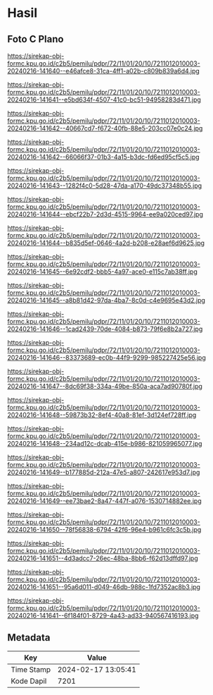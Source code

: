 # Hasil

## Foto C Plano

https://sirekap-obj-formc.kpu.go.id/c2b5/pemilu/pdpr/72/11/01/20/10/7211012010003-20240216-141640--e46afce8-31ca-4ff1-a02b-c809b839a6d4.jpg

https://sirekap-obj-formc.kpu.go.id/c2b5/pemilu/pdpr/72/11/01/20/10/7211012010003-20240216-141641--e5bd634f-4507-41c0-bc51-94958283d471.jpg

https://sirekap-obj-formc.kpu.go.id/c2b5/pemilu/pdpr/72/11/01/20/10/7211012010003-20240216-141642--40667cd7-f672-40fb-88e5-203cc07e0c24.jpg

https://sirekap-obj-formc.kpu.go.id/c2b5/pemilu/pdpr/72/11/01/20/10/7211012010003-20240216-141642--66066f37-01b3-4a15-b3dc-fd6ed95cf5c5.jpg

https://sirekap-obj-formc.kpu.go.id/c2b5/pemilu/pdpr/72/11/01/20/10/7211012010003-20240216-141643--1282f4c0-5d28-47da-a170-49dc37348b55.jpg

https://sirekap-obj-formc.kpu.go.id/c2b5/pemilu/pdpr/72/11/01/20/10/7211012010003-20240216-141644--ebcf22b7-2d3d-4515-9964-ee9a020ced97.jpg

https://sirekap-obj-formc.kpu.go.id/c2b5/pemilu/pdpr/72/11/01/20/10/7211012010003-20240216-141644--b835d5ef-0646-4a2d-b208-e28aef6d9625.jpg

https://sirekap-obj-formc.kpu.go.id/c2b5/pemilu/pdpr/72/11/01/20/10/7211012010003-20240216-141645--6e92cdf2-bbb5-4a97-ace0-e115c7ab38ff.jpg

https://sirekap-obj-formc.kpu.go.id/c2b5/pemilu/pdpr/72/11/01/20/10/7211012010003-20240216-141645--a8b81d42-97da-4ba7-8c0d-c4e9695e43d2.jpg

https://sirekap-obj-formc.kpu.go.id/c2b5/pemilu/pdpr/72/11/01/20/10/7211012010003-20240216-141646--1cad2439-70de-4084-b873-79f6e8b2a727.jpg

https://sirekap-obj-formc.kpu.go.id/c2b5/pemilu/pdpr/72/11/01/20/10/7211012010003-20240216-141646--83373689-ec0b-44f9-9299-985227425e56.jpg

https://sirekap-obj-formc.kpu.go.id/c2b5/pemilu/pdpr/72/11/01/20/10/7211012010003-20240216-141647--8dc69f38-334a-49be-850a-aca7ad90780f.jpg

https://sirekap-obj-formc.kpu.go.id/c2b5/pemilu/pdpr/72/11/01/20/10/7211012010003-20240216-141648--59873b32-8ef4-40a8-81ef-3d124ef728ff.jpg

https://sirekap-obj-formc.kpu.go.id/c2b5/pemilu/pdpr/72/11/01/20/10/7211012010003-20240216-141648--234ad12c-dcab-415e-b986-821059965077.jpg

https://sirekap-obj-formc.kpu.go.id/c2b5/pemilu/pdpr/72/11/01/20/10/7211012010003-20240216-141649--b177885d-212a-47e5-a807-242617e953d7.jpg

https://sirekap-obj-formc.kpu.go.id/c2b5/pemilu/pdpr/72/11/01/20/10/7211012010003-20240216-141649--ee73bae2-8a47-447f-a076-1530714882ee.jpg

https://sirekap-obj-formc.kpu.go.id/c2b5/pemilu/pdpr/72/11/01/20/10/7211012010003-20240216-141650--78f56838-6794-42f6-96e4-b961c6fc3c5b.jpg

https://sirekap-obj-formc.kpu.go.id/c2b5/pemilu/pdpr/72/11/01/20/10/7211012010003-20240216-141651--4d3adcc7-26ec-48ba-8bb6-f62d13dffd97.jpg

https://sirekap-obj-formc.kpu.go.id/c2b5/pemilu/pdpr/72/11/01/20/10/7211012010003-20240216-141651--95a6d011-d049-46db-988c-1fd7352ac8b3.jpg

https://sirekap-obj-formc.kpu.go.id/c2b5/pemilu/pdpr/72/11/01/20/10/7211012010003-20240216-141641--6f184f01-8729-4a43-ad33-940567416193.jpg


## Metadata

| Key        | Value               |
| ---------- | ------------------- |
| Time Stamp | 2024-02-17 13:05:41 |
| Kode Dapil | 7201                |



